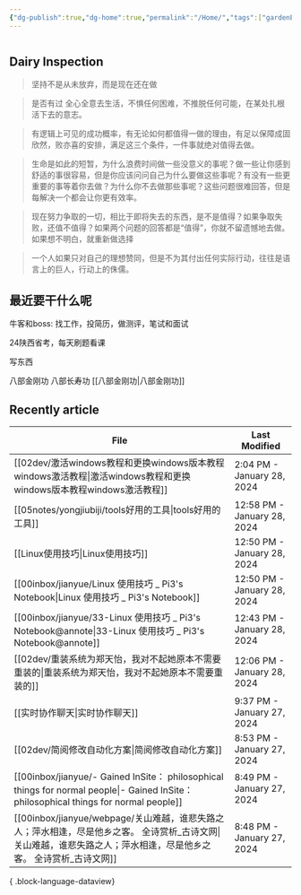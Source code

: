 ```yaml
---
{"dg-publish":true,"dg-home":true,"permalink":"/Home/","tags":["gardenEntry"],"dgPassFrontmatter":true,"created":"","updated":""}
---
```



```toc
```


## Dairy Inspection

> 坚持不是从未放弃，而是现在还在做

> 是否有过 全心全意去生活，不惧任何困难，不推脱任何可能，在某处扎根活下去的意志。

> 有逻辑上可见的成功概率，有无论如何都值得一做的理由，有足以保障成固欣然，败亦喜的安排，满足这三个条件，一件事就绝对值得去做。

> 生命是如此的短暂，为什么浪费时间做一些没意义的事呢？做一些让你感到舒适的事很容易，但是你应该问问自己为什么要做这些事呢？有没有一些更重要的事等着你去做？为什么你不去做那些事呢？这些问题很难回答，但是每解决一个都会让你更有效率。

> 现在努力争取的一切，相比于即将失去的东西，是不是值得？如果争取失败，还值不值得？如果两个问题的回答都是“值得”，你就不留遗憾地去做。如果想不明白，就重新做选择

> 一个人如果只对自己的理想赞同，但是不为其付出任何实际行动，往往是语言上的巨人，行动上的侏儒。


##  最近要干什么呢


牛客和boss: 找工作，投简历，做测评，笔试和面试

24陕西省考，每天刷题看课


写东西


八部金刚功
八部长寿功
[[八部金刚功\|八部金刚功]]




## Recently article

| File                                                                                                                                    | Last Modified               |
| --------------------------------------------------------------------------------------------------------------------------------------- | --------------------------- |
| [[02dev/激活windows教程和更换windows版本教程windows激活教程\|激活windows教程和更换windows版本教程windows激活教程]]                                                 | 2:04 PM - January 28, 2024  |
| [[05notes/yongjiubiji/tools好用的工具\|tools好用的工具]]                                                                                       | 12:58 PM - January 28, 2024 |
| [[Linux使用技巧\|Linux使用技巧]]                                                                                                             | 12:50 PM - January 28, 2024 |
| [[00inbox/jianyue/Linux 使用技巧 _ Pi3's Notebook\|Linux 使用技巧 _ Pi3's Notebook]]                                                         | 12:50 PM - January 28, 2024 |
| [[00inbox/jianyue/33-Linux 使用技巧 _ Pi3's Notebook@annote\|33-Linux 使用技巧 _ Pi3's Notebook@annote]]                                     | 12:43 PM - January 28, 2024 |
| [[02dev/重装系统为郑天怡，我对不起她原本不需要重装的\|重装系统为郑天怡，我对不起她原本不需要重装的]]                                                                             | 12:06 PM - January 28, 2024 |
| [[实时协作聊天\|实时协作聊天]]                                                                                                                   | 9:37 PM - January 27, 2024  |
| [[02dev/简阅修改自动化方案\|简阅修改自动化方案]]                                                                                                       | 8:53 PM - January 27, 2024  |
| [[00inbox/jianyue/- Gained InSite： philosophical things for normal people\|- Gained InSite： philosophical things for normal people]] | 8:49 PM - January 27, 2024  |
| [[00inbox/jianyue/webpage/关山难越，谁悲失路之人；萍水相逢，尽是他乡之客。 全诗赏析_古诗文网\|关山难越，谁悲失路之人；萍水相逢，尽是他乡之客。 全诗赏析_古诗文网]]                                   | 8:48 PM - January 27, 2024  |

{ .block-language-dataview}




